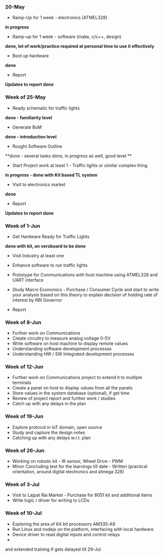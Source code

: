 ### 20-May

* Ramp-Up for 1 week - electronics (ATMEL328)
 
**in progress**

* Ramp-up for 1 week - software (make, c/c++, design)
 
 **done, lot of work/practice required at personal time to use it effectively**

* Boot up hardware
 
**done**

* Report
 
**Updates to report done**

### Week of 25-May
* Ready schematic for traffic lights

 **done - familiarity level**

* Generate BoM

**done - introduction level**

* Rought Software Outline

**done - several tasks done, in progress as well, good level **

* Start Project work at least 1 - Traffic lights or similar complex thing

**in progress - done with Kit based TL system**

* Visit to electronics market

**done**

* Report

**Updates to report done**

### Week of 1-Jun
* Get Hardware Ready for Traffic Lights

**done with kit, on veroboard to be done**

* Visit Industry at least one

* Enhance software to run traffic lights
* Prototype for Communications with host machine using ATMEL328 and UART interface
* Study Macro Economics - Purchase / Consumer Cycle and start to write your analysis based on this theory to explain decision of holding rate of interest by RBI Governor
* Report

### Week of 8-Jun
* Further work on Communications
* Create circuitry to measure analog voltage 0-5V
* Write software on host machine to display remote values
* Understanding software development processes
* Understanding HW / SW Integrated development processes

### Week of 12-Jun
* Further work on Communications project to extend it to multiple terminals
* Create a panel on host to display values from all the panels
* Store values in the system database (optional), if get time
* Review of project report and further work / studies
* Catch up with any delays in the plan
 
### Week of 19-Jun
* Explore protocol in IoT domain, open source
* Study and capture the design notes
* Catching up with any delays w.r.t. plan

### Week of 26-Jun
* Working on robotic kit - IR sensor, Wheel Drive - PWM
* Minor Concluding test for the learnings till date - Written (practical orientation, around digital electronics and atmega 328)

### Week of 3-Jul
* Visit to Lajpat Rai Market - Purchase for 8051 kit and additional items
* Write logic / driver for writing to LCDs

### Week of 10-Jul
* Exploring the area of 64 bit processors  AM335-A9
* Run Linux and nodejs on the platform, interfacing with local hardware
* Device driver to read digital inputs and control relays
* 
and extended training if gets delayed till 29-Jul
